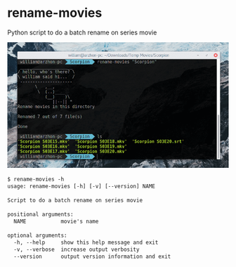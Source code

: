 # rename-movies
Python script to do a batch rename on series movie

![Screenshot](screenshot.png?raw=true "Screenshot")

```
$ rename-movies -h    
usage: rename-movies [-h] [-v] [--version] NAME

Script to do a batch rename on series movie

positional arguments:
  NAME           movie's name

optional arguments:
  -h, --help     show this help message and exit
  -v, --verbose  increase output verbosity
  --version      output version information and exit
  ```
